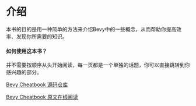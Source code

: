 # 介绍

本书的目的是用一种简单的方法来介绍Bevy中的一些概念，从而帮助你提高效率、发现你所需要的知识。

#### 如何使用这本书？

并不需要按顺序从头开始阅读，每一页都是一个单独的话题，你可以直接跳转到你感兴趣的部分。

[Bevy Cheatbook 源码仓库](https://github.com/bevy-cheatbook/bevy-cheatbook)

[Bevy Cheatbook 原文在线阅读](https://bevy-cheatbook.github.io/)